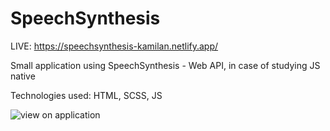# SpeechSynthesis

LIVE: https://speechsynthesis-kamilan.netlify.app/

Small application using SpeechSynthesis - Web API, in case of studying JS native

Technologies used:
HTML, SCSS, JS

![view on application](../../../screenshot.png)